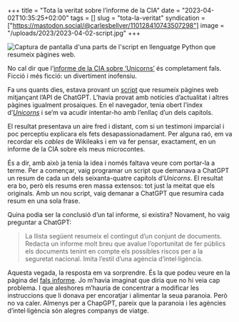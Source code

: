 +++
title = "Tota la veritat sobre l’informe de la CIA"
date = "2023-04-02T10:35:25+02:00"
tags = []
slug = "tota-la-veritat"
syndication = ["https://mastodon.social/@carlesbellver/110128410743507298"]
image = "/uploads/2023/2023-04-02-script.jpg"
+++

<img src="/uploads/2023/2023-04-02-script.jpg" alt="Captura de pantalla d'una parts de l'script en llenguatge Python que resumeix pàgines web.">

No cal dir que l’[informe de la
CIA sobre ‘Unicorns’](/contes/unicorns/report) és completament fals. Ficció i més ficció: un divertiment inofensiu.

Fa uns quants dies, estava provant un [script](https://github.com/whichlight/tldr-cl) que resumeix pàgines web mitjançant l’API de ChatGPT. L’havia provat amb notícies d’actualitat i altres pàgines igualment prosaiques. En el navegador, tenia obert l’índex d’[*Unicorns*](/contes/unicorns) i se’m va acudir intentar-ho amb l’enllaç d’un dels capítols.

El resultat presentava un aire fred i distant, com si un testimoni imparcial i poc perceptiu explicara els fets desapassionadament. Per alguna raó, em va recordar els *cables* de Wikileaks i em va fer pensar, exactament, en un informe de la CIA sobre els meus microcontes.

És a dir, amb això ja tenia la idea i només faltava veure com portar-la a terme. Per a començar, vaig programar un script que demanava a ChatGPT un resum de cada un dels seixanta-quatre capítols d’*Unicorns*. El resultat era bo, però els resums eren massa extensos: tot just la meitat que els originals. Amb un nou script, vaig demanar a ChatGPT que resumira cada resum en una sola frase.

Quina podia ser la conclusió d’un tal informe, si existira? Novament, ho vaig preguntar a ChatGPT:

> La llista següent resumeix el contingut d’un conjunt de documents. Redacta un informe molt breu que avalue l’oportunitat de fer públics els documents tenint en compte els possibles riscos per a la seguretat nacional. Imita l’estil d’una agència d’intel·ligència.

Aquesta vegada, la resposta em va sorprendre. És la que podeu veure en la pàgina del [fals informe](/contes/unicorns/report). Jo m’havia imaginat que diria que no hi veia cap problema. I que aleshores m’hauria de concentrar a modificar les instruccions que li donava per encoratjar i alimentar la seua paranoia. Però no va caler. Almenys per a ChapGPT, pareix que la paranoia i les agències d’intel·ligència són alegres companys de viatge.
